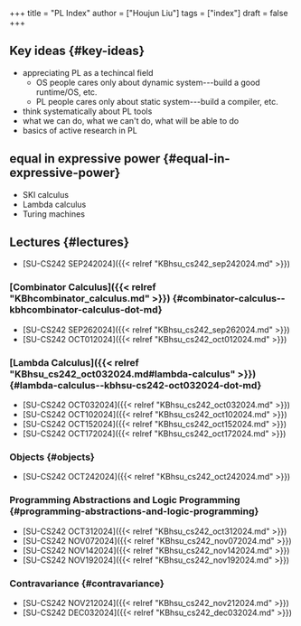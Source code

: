 +++
title = "PL Index"
author = ["Houjun Liu"]
tags = ["index"]
draft = false
+++

## Key ideas {#key-ideas}

-   appreciating PL as a techincal field
    -   OS people cares only about dynamic system---build a good runtime/OS, etc.
    -   PL people cares only about static system---build a compiler, etc.
-   think systematically about PL tools
-   what we can do, what we can't do, what will be able to do
-   basics of active research in PL


## equal in expressive power {#equal-in-expressive-power}

-   SKI calculus
-   Lambda calculus
-   Turing machines


## Lectures {#lectures}

-   [SU-CS242 SEP242024]({{< relref "KBhsu_cs242_sep242024.md" >}})


### [Combinator Calculus]({{< relref "KBhcombinator_calculus.md" >}}) {#combinator-calculus--kbhcombinator-calculus-dot-md}

-   [SU-CS242 SEP262024]({{< relref "KBhsu_cs242_sep262024.md" >}})
-   [SU-CS242 OCT012024]({{< relref "KBhsu_cs242_oct012024.md" >}})


### [Lambda Calculus]({{< relref "KBhsu_cs242_oct032024.md#lambda-calculus" >}}) {#lambda-calculus--kbhsu-cs242-oct032024-dot-md}

-   [SU-CS242 OCT032024]({{< relref "KBhsu_cs242_oct032024.md" >}})
-   [SU-CS242 OCT102024]({{< relref "KBhsu_cs242_oct102024.md" >}})
-   [SU-CS242 OCT152024]({{< relref "KBhsu_cs242_oct152024.md" >}})
-   [SU-CS242 OCT172024]({{< relref "KBhsu_cs242_oct172024.md" >}})


### Objects {#objects}

-   [SU-CS242 OCT242024]({{< relref "KBhsu_cs242_oct242024.md" >}})


### Programming Abstractions and Logic Programming {#programming-abstractions-and-logic-programming}

-   [SU-CS242 OCT312024]({{< relref "KBhsu_cs242_oct312024.md" >}})
-   [SU-CS242 NOV072024]({{< relref "KBhsu_cs242_nov072024.md" >}})
-   [SU-CS242 NOV142024]({{< relref "KBhsu_cs242_nov142024.md" >}})
-   [SU-CS242 NOV192024]({{< relref "KBhsu_cs242_nov192024.md" >}})


### Contravariance {#contravariance}

-   [SU-CS242 NOV212024]({{< relref "KBhsu_cs242_nov212024.md" >}})
-   [SU-CS242 DEC032024]({{< relref "KBhsu_cs242_dec032024.md" >}})
